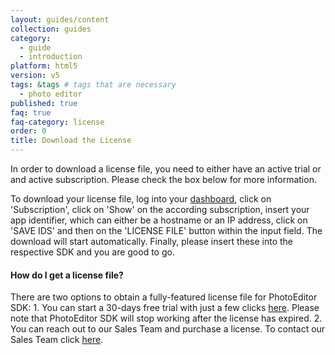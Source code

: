 ```yaml
---
layout: guides/content
collection: guides
category:
  - guide
  - introduction
platform: html5
version: v5
tags: &tags # tags that are necessary
  - photo editor
published: true
faq: true
faq-category: license
order: 0
title: Download the License
---
```


In order to download a license file, you need to either have an active trial or and active subscription. Please check the box below for more information.

To download your license file, log into your [dashboard](https://account.photoeditorsdk.com/dashboard/), click on 'Subscription', click on 'Show' on the according subscription, insert your app identifier, which can either be a hostname or an IP address, click on 'SAVE IDS' and then on the 'LICENSE FILE' button within the input field. The download will start automatically. Finally, please insert these into the respective SDK and you are good to go.

<h4>How do I get a license file?</h4>
There are two options to obtain a fully-featured license file for PhotoEditor SDK:
1. You can start a 30-days free trial with just a few clicks <a href="https://account.photoeditorsdk.com/signup/">here</a>. Please note that PhotoEditor SDK will stop working after the license has expired.
2. You can reach out to our Sales Team and purchase a license. To contact our Sales Team click <a href="https://photoeditorsdk.com/pricing/">here</a>.
